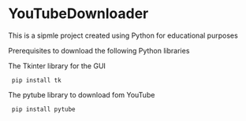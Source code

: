 # YouTubeDownloader

This is a sipmle project created using Python for educational purposes 

Prerequisites to download the following Python libraries

The Tkinter library for the GUI
```
 pip install tk
```

The pytube library to download fom YouTube
```
 pip install pytube
```
